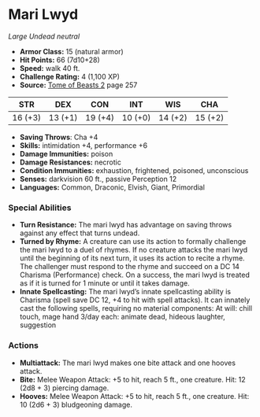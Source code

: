 # Mari Lwyd

*Large* *Undead* *neutral*

- **Armor Class:** 15 (natural armor)
- **Hit Points:** 66 (7d10+28)
- **Speed:** walk 40 ft.
- **Challenge Rating:** 4 (1,100 XP)
- **Source:** [Tome of Beasts 2](https://koboldpress.com/kpstore/product/tome-of-beasts-2-for-5th-edition) page 257

| STR | DEX | CON | INT | WIS | CHA |
| --- | --- | --- | --- | --- | --- |
| 16 (+3) | 13 (+1) | 19 (+4) | 10 (+0) | 14 (+2) | 15 (+2) |

- **Saving Throws**: Cha +4
- **Skills:** intimidation +4, performance +6
- **Damage Immunities:** poison
- **Damage Resistances:** necrotic
- **Condition Immunities:** exhaustion, frightened, poisoned, unconscious
- **Senses:** darkvision 60 ft., passive Perception 12
- **Languages:** Common, Draconic, Elvish, Giant, Primordial
### Special Abilities
- **Turn Resistance:** The mari lwyd has advantage on saving throws against any effect that turns undead.
- **Turned by Rhyme:** A creature can use its action to formally challenge the mari lwyd to a duel of rhymes. If no creature attacks the mari lwyd until the beginning of its next turn, it uses its action to recite a rhyme. The challenger must respond to the rhyme and succeed on a DC 14 Charisma (Performance) check. On a success, the mari lwyd is treated as if it is turned for 1 minute or until it takes damage.
- **Innate Spellcasting:** The mari lwyd’s innate spellcasting ability is Charisma (spell save DC 12, +4 to hit with spell attacks). It can innately cast the following spells, requiring no material components:
At will: chill touch, mage hand
3/day each: animate dead, hideous laughter, suggestion
### Actions
- **Multiattack:** The mari lwyd makes one bite attack and one hooves attack.
- **Bite:** Melee Weapon Attack: +5 to hit, reach 5 ft., one creature. Hit: 12 (2d8 + 3) piercing damage.
- **Hooves:** Melee Weapon Attack: +5 to hit, reach 5 ft., one creature. Hit: 10 (2d6 + 3) bludgeoning damage.


